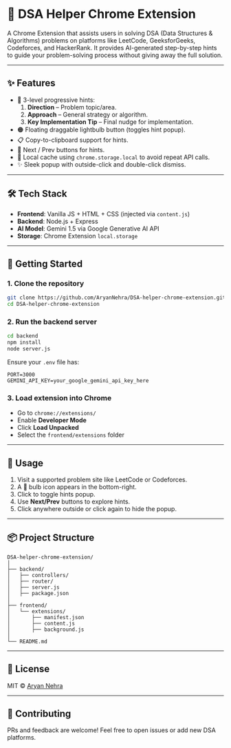 
# 🧠 DSA Helper Chrome Extension

A Chrome Extension that assists users in solving DSA (Data Structures & Algorithms) problems on platforms like LeetCode, GeeksforGeeks, Codeforces, and HackerRank. It provides AI-generated step-by-step hints to guide your problem-solving process without giving away the full solution.

---

## ✨ Features

- 🧠 3-level progressive hints:
  1. **Direction** – Problem topic/area.
  2. **Approach** – General strategy or algorithm.
  3. **Key Implementation Tip** – Final nudge for implementation.
- 🟠 Floating draggable lightbulb button (toggles hint popup).
- 📋 Copy-to-clipboard support for hints.
- 🔁 Next / Prev buttons for hints.
- 💾 Local cache using `chrome.storage.local` to avoid repeat API calls.
- ✨ Sleek popup with outside-click and double-click dismiss.

---

## 🛠️ Tech Stack

- **Frontend**: Vanilla JS + HTML + CSS (injected via `content.js`)
- **Backend**: Node.js + Express
- **AI Model**: Gemini 1.5 via Google Generative AI API
- **Storage**: Chrome Extension `local.storage`

---

## 🚀 Getting Started

### 1. Clone the repository

```bash
git clone https://github.com/AryanNehra/DSA-helper-chrome-extension.git
cd DSA-helper-chrome-extension
```

### 2. Run the backend server

```bash
cd backend
npm install
node server.js
```

Ensure your `.env` file has:

```
PORT=3000
GEMINI_API_KEY=your_google_gemini_api_key_here
```

### 3. Load extension into Chrome

- Go to `chrome://extensions/`
- Enable **Developer Mode**
- Click **Load Unpacked**
- Select the `frontend/extensions` folder

---

## 🧪 Usage

1. Visit a supported problem site like LeetCode or Codeforces.
2. A 🧠 bulb icon appears in the bottom-right.
3. Click to toggle hints popup.
4. Use **Next/Prev** buttons to explore hints.
5. Click anywhere outside or click again to hide the popup.

---

## 📦 Project Structure

```
DSA-helper-chrome-extension/
│
├── backend/
│   ├── controllers/
│   ├── router/
│   ├── server.js
│   ├── package.json
│
├── frontend/
│   └── extensions/
│       ├── manifest.json
│       ├── content.js
│       ├── background.js
│
└── README.md
```

---

## 📃 License

MIT © [Aryan Nehra](https://github.com/AryanNehra)

---

## 🙌 Contributing

PRs and feedback are welcome! Feel free to open issues or add new DSA platforms.
